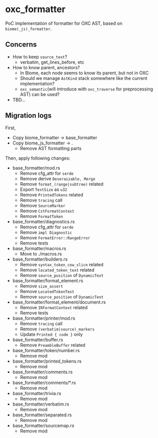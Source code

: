 # oxc_formatter

PoC implementation of formatter for OXC AST, based on `biome(_js)_formatter`.

## Concerns

- How to keep `source_text`?
  - verbatim, get_lines_before, etc
- How to know parent, ancestors?
  - In Biome, each node seems to know its parent, but not in OXC
  - Should we manage `AstKind` stack somewhere like the current implementation?
  - `oxc_semantic`(will introduce with `oxc_traverse` for preprocessing AST) can be used?
- TBD...

## Migration logs

First,

- Copy biome_formatter -> base_formatter
- Copy biome_js_formatter -> .
  - Remove AST formatting parts

Then, apply following changes:

- base_formatter/mod.rs
  - Remove cfg_attr for `serde`
  - Remove derive `Deseraizable, Merge`
  - Remove `format_(range|subtree)` related
  - Export `TextSize` as `u32`
  - Remove `PrintedTokens` related
  - Remove `tracing` call
  - Remove `SourceMarker`
  - Remove `CstFormatContext`
  - Remove `FormatToken`
- base_formatter/diagnostics.rs
  - Remove cfg_attr for `serde`
  - Remove `impl Diagnostic`
  - Remove `FormatError::RangeError`
  - Remove tests
- base_formatter/macros.rs
  - Move to ./macros.rs
- base_formatter/builders.rs
  - Remove `syntax_token_cow_slice` related
  - Remove `located_token_text` related
  - Remove `source_position` of `DynamicText`
- base_formatter/format_element.rs
  - Remove `size_assert`
  - Remove `LocatedTokenText`
  - Remove `source_position` of `DynamicText`
- base_formatter/format_element/document.rs
  - Remove `IRFormatContext` related
  - Remove tests
- base_formatter/printer/mod.rs
  - Remove `tracing` call
  - Remove `(verbatim|source)_markers`
  - Update `Printed { code }` only
- base_formatter/buffer.rs
  - Remove `PreambleBuffer` related
- base_formatter/token/number.rs
  - Remove mod
- base_formatter/printed_tokens.rs
  - Remove mod
- base_formatter/comments.rs
  - Remove mod
- base_formatter/comments/*.rs
  - Remove mod
- base_formatter/trivia.rs
  - Remove mod
- base_formatter/verbatim.rs
  - Remove mod
- base_formatter/separated.rs
  - Remove mod
- base_formatter/sourcemap.rs
  - Remove mod

